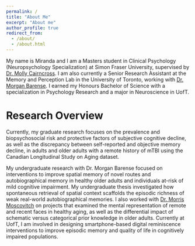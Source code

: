 ```yaml
---
permalink: /
title: "About Me"
excerpt: "About me"
author_profile: true
redirect_from: 
  - /about/
  - /about.html
---
```


My name is Miranda and I am a Masters student in Clinical Psychology (Neuropsychology Specialization) at Simon Fraser University, supervised by [Dr. Molly Cairncross](https://www.cairncrosslab.com/). I am also currently a Senior Research Assistant at the Memory and Perception Lab in the University of Toronto, working with [Dr. Morgan Barense](https://barense.psych.utoronto.ca/). I earned my Honours Bachelor of Science with a specialization in Psychology Research and a major in Neuroscience in UofT.

Research Overview
======
Currently, my graduate research focuses on the prevalence and biopsychosocial risk and protective factors of subjective cognitive decline, as well as the discrepancy between self-reported and objective memory decline, in adults and older adults with a remote history of mTBI using the Canadian Longitudinal Study on Aging dataset. 

My undergraduate research with Dr. Morgan Barense focused on interventions to improve spatial memory of novel routes and autobiographical memory in healthy older adults and individuals at-risk of mild cognitive impairment. My undergraduate thesis investigated how spontaneous retrieval of spatial context scaffolds the episodic richness of weak real-world autobiographical memories. I also worked with [Dr. Morris Moscovitch](https://neuropsychologylab.psych.utoronto.ca/index.html) on projects that examined the mental representation of remote and recent faces in  healthy aging, as well as the differential impact of schematic versus categorical prior knowledge in older adults. Currently at UofT, I am involved in designing smartphone-based digital reminiscence interventions to improve episodic memory and quality of life in cognitively impaired populations.
